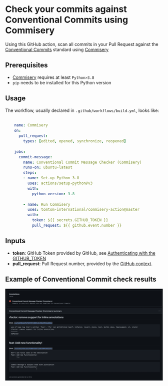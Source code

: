 # Check your commits against Conventional Commits using Commisery

Using this GitHub action, scan all commits in your Pull Request against the [Conventional Commits]
standard using [Commisery]

## Prerequisites

* [Commisery] requires at least `Python>3.8`
* `pip` needs to be installed for this Python version 

## Usage

The workflow, usually declared in `.github/workflows/build.yml`, looks like:

```yml

    name: Commisery
    on: 
      pull_request:
        types: [edited, opened, synchronize, reopened]

    jobs:
      commit-message:
        name: Conventional Commit Message Checker (Commisery)
        runs-on: ubuntu-latest
        steps:       
        - name: Set-up Python 3.8
          uses: actions/setup-python@v3
          with:
            python-version: 3.8

        - name: Run Commisery
          uses: tomtom-international/commisery-action@master
          with:
            token: ${{ secrets.GITHUB_TOKEN }}
            pull_request: ${{ github.event.number }}
```

## Inputs

- **token**: GitHub Token provided by GitHub, see [Authenticating with the GITHUB_TOKEN]
- **pull_request**: Pull Request number, provided by the [GitHub context].

## Example of Conventional Commit check results

![example](resources/example.png)

[Conventional Commits]: https://www.conventionalcommits.org/en/v1.0.0/
[Commisery]: https://pypi.org/project/commisery/
[Authenticating with the GITHUB_TOKEN]: https://help.github.com/en/actions/automating-your-workflow-with-github-actions/authenticating-with-the-github_token
[GitHub context]: https://docs.github.com/en/actions/reference/context-and-expression-syntax-for-github-actions#github-context
